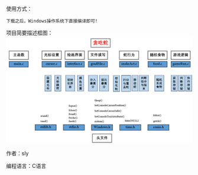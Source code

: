 使用方式：  

    下载之后，Windows操作系统下直接编译即可!  

项目简要描述框图：
    ![alt](https://github.com/shiluyao0710/All-projects-in-the-learning-process/blob/main/snake.png "贪吃蛇项目描述")  

作者：sly  

编程语言：C语言

    
